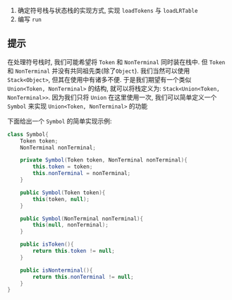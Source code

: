 1. 确定符号栈与状态栈的实现方式, 实现 `loadTokens` 与 `loadLRTable`
2. 编写 `run`

## 提示

在处理符号栈时, 我们可能希望将 `Token` 和 `NonTerminal` 同时装在栈中. 但 `Token` 和 `NonTerminal` 并没有共同祖先类(除了`Object`). 我们当然可以使用 `Stack<Object>`, 但其在使用中有诸多不便. 于是我们期望有一个类似 `Union<Token, NonTerminal>` 的结构, 就可以将栈定义为: `Stack<Union<Token, NonTerminal>>`. 因为我们只将 `Union` 在这里使用一次, 我们可以简单定义一个 `Symbol` 来实现 `Union<Token, NonTerminal>` 的功能

下面给出一个 `Symbol` 的简单实现示例:

```Java
class Symbol{
    Token token;
    NonTerminal nonTerminal;

    private Symbol(Token token, NonTerminal nonTerminal){
        this.token = token;
        this.nonTerminal = nonTerminal;
    }

    public Symbol(Token token){
        this(token, null);
    }

    public Symbol(NonTerminal nonTerminal){
        this(null, nonTerminal);
    }

    public isToken(){
        return this.token != null;
    }

    public isNonterminal(){
        return this.nonTerminal != null;
    }
}
```
